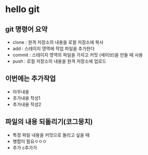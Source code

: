# hello git

## git 명령어 요약

- clone : 원격 저장소의 내용을 로컬 저장소에 복사
- add : 스테이지 영역에 작업 파일을 추가한다
- commit : 스테이지 영역의 파일을 가지고 커밋 (세이브)을 만들 때 사용
- push : 로컬 저장소의 내용을 원격 저장소에 업로드

## 이번에는 추가작업
- 아무내용
- 추가내용 작성1
- 추가내용 작성2

## 파일의 내용 되돌리기(코그뭉치)
- 특정 파일 내용을 커밋으로 돌리고 싶을 때
- 병합이 필요ㅇㅇㅇ
- 추가 c추가가